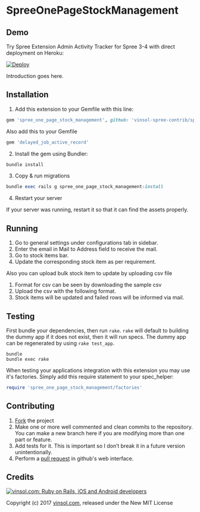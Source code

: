 SpreeOnePageStockManagement
===========================

Demo
-----------------------------------
Try Spree Extension Admin Activity Tracker for Spree 3-4 with direct deployment on Heroku:

[![Deploy](https://www.herokucdn.com/deploy/button.svg)](https://heroku.com/deploy?template=https://github.com/vinsol-spree-contrib/spree-demo-heroku/tree/spree-one-page-stock-management)


Introduction goes here.

## Installation

1. Add this extension to your Gemfile with this line:
  ```ruby
  gem 'spree_one_page_stock_management', github: 'vinsol-spree-contrib/spree_one_page_stock_management'
  ```

  Also add this to your Gemfile
  ```ruby
  gem 'delayed_job_active_record'
  ```

2. Install the gem using Bundler:
  ```ruby
  bundle install
  ```

3. Copy & run migrations
  ```ruby
  bundle exec rails g spree_one_page_stock_management:install
  ```

4. Restart your server

  If your server was running, restart it so that it can find the assets properly.


## Running

1. Go to general settings under configurations tab in sidebar.
2. Enter the email in Mail to Address field to receive the mail.
3. Go to stock items bar.
4. Update the corresponding stock item as per requirement.

Also you can upload bulk stock item to update by uploading csv file

1. Format for csv can be seen by downloading the sample csv
2. Upload the csv with the following format.
3. Stock items will be updated and failed rows will be informed via mail.

## Testing

First bundle your dependencies, then run `rake`. `rake` will default to building the dummy app if it does not exist, then it will run specs. The dummy app can be regenerated by using `rake test_app`.

```shell
bundle
bundle exec rake
```

When testing your applications integration with this extension you may use it's factories.
Simply add this require statement to your spec_helper:

```ruby
require 'spree_one_page_stock_management/factories'
```


## Contributing

  1. [Fork](https://help.github.com/articles/fork-a-repo) the project
  2. Make one or more well commented and clean commits to the repository. You can make a new branch here if you are modifying more than one part or feature.
  3. Add tests for it. This is important so I don’t break it in a future version unintentionally.
  4. Perform a [pull request](https://help.github.com/articles/using-pull-requests) in github's web interface.


Credits
-------

[![vinsol.com: Ruby on Rails, iOS and Android developers](http://vinsol.com/vin_logo.png "Ruby on Rails, iOS and Android developers")](http://vinsol.com)

Copyright (c) 2017 [vinsol.com](http://vinsol.com "Ruby on Rails, iOS and Android developers"), released under the New MIT License
